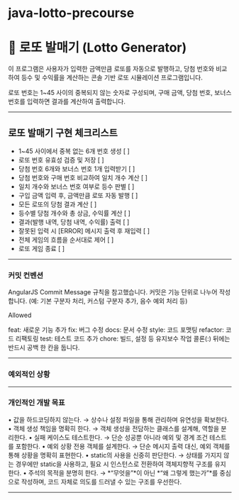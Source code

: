 # java-lotto-precourse

# 🎰 로또 발매기 (Lotto Generator)

이 프로그램은 사용자가 입력한 금액만큼 로또를 자동으로 발행하고,
당첨 번호와 비교하여 등수 및 수익률을 계산하는 콘솔 기반 로또 시뮬레이션 프로그램입니다.

로또 번호는 1~45 사이의 중복되지 않는 숫자로 구성되며,
구매 금액, 당첨 번호, 보너스 번호를 입력하면 결과를 계산하여 출력합니다.

---
## 로또 발매기 구현 체크리스트 
- 1~45 사이에서 중복 없는 6개 번호 생성 [ ]
- 로또 번호 유효성 검증 및 저장 [ ]
- 당첨 번호 6개와 보너스 번호 1개 입력받기 [ ]
- 당첨 번호와 구매 번호 비교하여 일치 개수 계산 [ ]
- 일치 개수와 보너스 번호 여부로 등수 판별 [ ]
- 구입 금액 입력 후, 금액만큼 로또 자동 발행 [ ]
- 모든 로또의 당첨 결과 계산 [ ]
- 등수별 당첨 개수와 총 상금, 수익률 계산 [ ]
- 결과(발행 내역, 당첨 내역, 수익률) 출력 [ ]
- 잘못된 입력 시 [ERROR] 메시지 출력 후 재입력 [ ]
- 전체 게임의 흐름을 순서대로 제어 [ ]
- 로또 게임 종료 [ ]

----  
###  커밋 컨벤션 
AngularJS Commit Message 규칙을 참고했습니다.
커밋은 기능 단위로 나누어 작성합니다. (예: 기본 구분자 처리, 커스텀 구분자 추가, 음수 예외 처리 등)

Allowed <type>

feat: 새로운 기능 추가
fix: 버그 수정
docs: 문서 수정
style: 코드 포맷팅
refactor: 코드 리팩토링
test: 테스트 코드 추가
chore: 빌드, 설정 등 유지보수 작업
콜론(:) 뒤에는 반드시 공백 한 칸을 둡니다.

---

### 예외적인 상황 


---
### 개인적인 개발 목표
  • 값을 하드코딩하지 않는다.
→ 상수나 설정 파일을 통해 관리하며 유연성을 확보한다.
	•	객체 생성 책임을 명확히 한다.
→ 객체 생성을 전담하는 클래스를 설계해, 역할을 분리한다.
	•	실패 케이스도 테스트한다.
→ 단순 성공뿐 아니라 예외 및 경계 조건 테스트를 포함한다.
	•	예외 상황 전용 객체를 설계한다.
→ 단순 메시지 출력 대신, 예외 객체를 통해 상황을 명확히 표현한다.
	•	static의 사용을 신중히 판단한다.
→ 상태를 가지지 않는 경우에만 static을 사용하고,
필요 시 인스턴스로 전환하여 객체지향적 구조를 유지한다.
	•	주석의 목적을 분명히 한다.
→ *“무엇을”*이 아닌 *“왜 그렇게 했는가”*를 중심으로 작성하며,
코드 자체로 의도를 드러낼 수 있는 구조를 우선한다.

----

